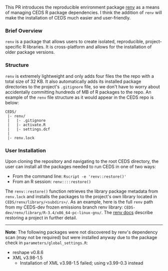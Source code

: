 This PR introduces the reproducible enrironment package [renv](https://rstudio.github.io/renv/index.html) as a means of managing CEDS R package dependencies. I think the addition of `renv` will make the installation of CEDS much easier and user-friendly.

### Brief Overview
`renv` is a package that allows users to create isolated, reproducible, project-specific R libraries. It is cross-platform and allows for the installation of older package versions. 

### Structure
`renv` is extremely lightweight and only adds four files the the repo with a total size of 32 KB. It also automatically adds its installed package directories to the project's `.gitignore` file, so we don't have to worry about accidentally committing hundreds of MB of R packages to the repo. An example of the `renv` file structure as it would appear in the CEDS repo is below:
```
CEDS/
 |- renv/
 |   |- .gitignore
 |   |- activate.R
 |   |- settings.dcf
 |
 |- renv.lock
```
### User Installation
Upon cloning the repository and navigating to the root CEDS directory, the user can install all the packages needed to run CEDS in one of two ways:
* From the command line: `Rscript -e 'renv::restore()'`
* From an R session: `renv::::restore()`

The `renv::restore()` function retrieves the library package metadata from `renv.lock` and installs the packages to the project's own library located in `CEDS/renv/library/<subdirs>/`. As an example, here is the full `renv` path from my CEDS-dev frozen emissions branch renv library: `CEDS-dev/renv/library/R-3.4/x86_64-pc-linux-gnu/`. The [renv docs](https://rstudio.github.io/renv/reference/restore.html) describe restoring a project in further detail.

---

**Note**: The following packages were not discovered by renv's dependency scan (may not be required) but were installed anyway due to the package check in `parameters/global_settings.R`:
  * reshape v0.8.6
  * XML v3.98-1.5
    * Installation of XML v3.98-1.5 failed; using v3.99-0.3 instead
